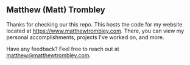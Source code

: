 ## Matthew (Matt) Trombley
Thanks for checking our this repo. This hosts the code for my website located at https://www.matthewtrombley.com. There, you can view my personal accomplishments, projects I've worked on, and more.

Have any feedback? Feel free to reach out at matthew@matthewtrombley.com. 
